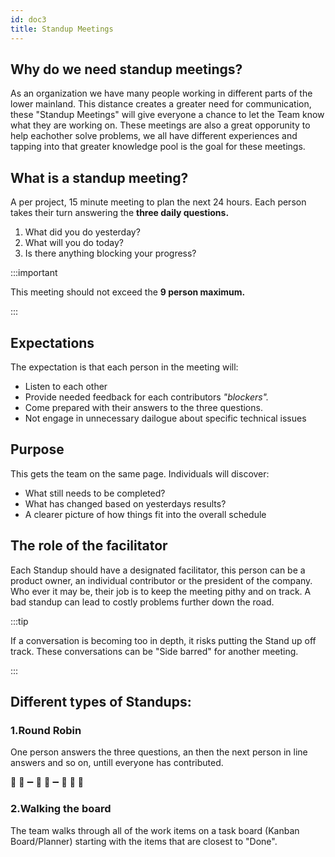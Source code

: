 ```yaml
---
id: doc3
title: Standup Meetings
---
```


## Why do we need standup meetings?

As an organization we have many people working in different parts of the lower mainland. This distance creates a greater need for communication, these "Standup Meetings" will give everyone a chance to let the Team know what they are working on. These meetings are also a great opporunity to help eachother solve problems, we all have different experiences and tapping into that greater knowledge pool is the goal for these meetings.

## What is a standup meeting?
A per project, 15 minute meeting to plan the next 24 hours. Each person takes their turn answering the **three daily questions.**

1. What did you do yesterday?
2. What will you do today?
3. Is there anything blocking your progress?

:::important

This meeting should not exceed the **9 person maximum.**

:::


## Expectations
The expectation is that each person in the meeting will:

* Listen to each other
* Provide needed feedback for each contributors *"blockers".*
* Come prepared with their answers to the three questions.
* Not engage in unnecessary dailogue about specific technical issues

## Purpose
This gets the team on the same page. Individuals will discover:

* What still needs to be completed?
* What has changed based on yesterdays results?
* A clearer picture of how things fit into the overall schedule
<!-- This should talk about scrum somehow but we are not there yet-->

## The role of the facilitator
Each Standup should have a designated facilitator, this person can be a product owner, an individual contributor or the president of the company. Who ever it may be, their job is to keep the meeting pithy and on track. A bad standup can lead to costly problems further down the road.

:::tip

If a conversation is becoming too in depth, it risks putting the Stand up off track. These conversations can be "Side barred" for another meeting.

:::

## Different types of Standups:

### 1.Round Robin
One person answers the three questions, an then the next person in line answers and so on, untill everyone has contributed.

:man: :speech_balloon: :heavy_minus_sign: :woman: :speech_balloon: :heavy_minus_sign: :man: :speech_balloon: :100:

### 2.Walking the board
The team walks through all of the work items on a task board (Kanban Board/Planner) starting with the items that are closest to "Done". 